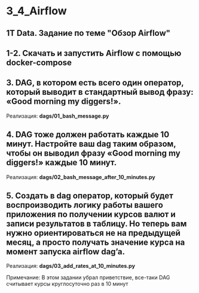 # 3_4_Airflow
## 1T Data. Задание по теме "Обзор Airflow"

## 1-2.   Скачать и запустить Airflow с помощью docker-compose

## 3.   DAG, в котором есть всего один оператор, который выводит в стандартный вывод фразу: «Good morning my diggers!».
Реализация:
__dags/01_bash_message.py__

## 4.  DAG тоже должен работать каждые 10 минут. Настройте ваш dag таким образом, чтобы он выводил фразу «Good morning my diggers!» каждые 10 минут.
Реализация:
__dags/02_bash_message_after_10_minutes.py__

## 5.   Cоздать в dag оператор, который будет воспроизводить логику работы вашего приложения по получении курсов валют и записи результатов в таблицу. Но теперь вам нужно ориентироваться не на предыдущей месяц, а просто получать значение курса на момент запуска airflow dag’a.
Реализация:
__dags/03_add_rates_at_10_minutes.py__

Примечание: В этом задании убрал приветствие, все-таки DAG считывает курсы круглосуточно раз в 10 минут



